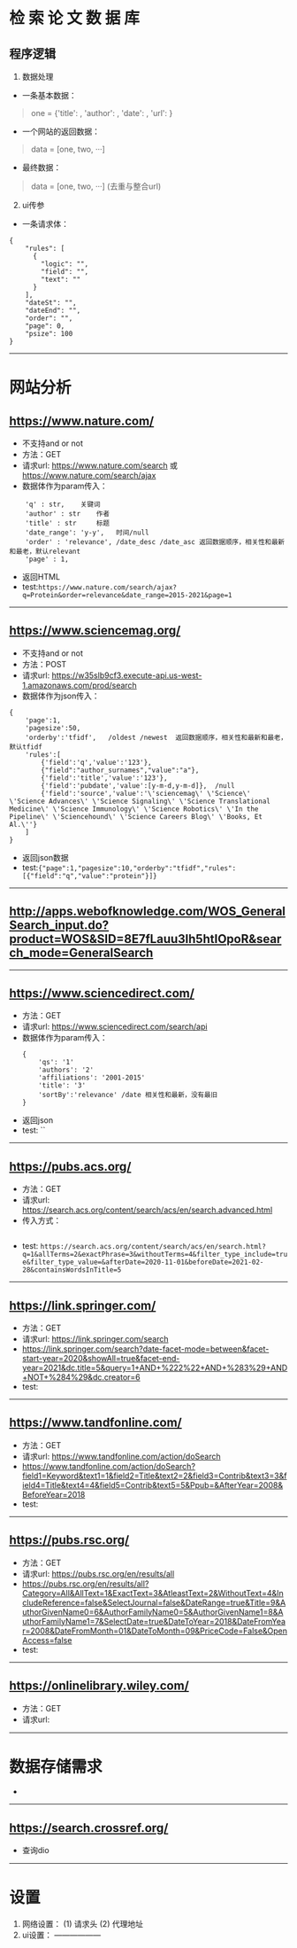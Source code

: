# 检 索 论 文 数 据 库 #

## 程序逻辑
1. 数据处理
- 一条基本数据：
> one = {'title': , 'author': , 'date': , 'url': }
- 一个网站的返回数据：
> data = [one, two, ···]
- 最终数据：
> data = [one, two, ···] (去重与整合url)
2. ui传参
- 一条请求体：
>
    {
        "rules": [
          {
            "logic": "",
            "field": "",
            "text": ""
          }
        ],
        "dateSt": "",
        "dateEnd": "",
        "order": "",
        "page": 0,
        "psize": 100
    }
---

# 网站分析 #
## https://www.nature.com/ ##
+ 不支持and or not
+ 方法：GET
+ 请求url: https://www.nature.com/search 或 https://www.nature.com/search/ajax
+ 数据体作为param传入：
```
    'q' : str,    关键词
    'author' : str    作者
    'title' : str     标题
    'date_range': 'y-y',   时间/null
    'order' : 'relevance', /date_desc /date_asc 返回数据顺序，相关性和最新和最老，默认relevant
    'page' : 1,
```
+ 返回HTML
+ test:`https://www.nature.com/search/ajax?q=Protein&order=relevance&date_range=2015-2021&page=1`
---

## https://www.sciencemag.org/ ##
+ 不支持and or not
+ 方法：POST
+ 请求url: https://w35slb9cf3.execute-api.us-west-1.amazonaws.com/prod/search
+ 数据体作为json传入：
```
{
    'page':1,
    'pagesize':50,
    'orderby':'tfidf',   /oldest /newest  返回数据顺序，相关性和最新和最老，默认tfidf
    'rules':[
        {'field':'q','value':'123'},
        {"field":"author_surnames","value":"a"},
        {'field':'title','value':'123'},
        {'field':'pubdate','value':[y-m-d,y-m-d]},  /null
        {'field':'source','value':'\'sciencemag\' \'Science\' \'Science Advances\' \'Science Signaling\' \'Science Translational Medicine\' \'Science Immunology\' \'Science Robotics\' \'In the Pipeline\' \'Sciencehound\' \'Science Careers Blog\' \'Books, Et Al.\''}
    ]
}
```
+ 返回json数据
+ test:`{"page":1,"pagesize":10,"orderby":"tfidf","rules":[{"field":"q","value":"protein"}]}`
---

## http://apps.webofknowledge.com/WOS_GeneralSearch_input.do?product=WOS&SID=8E7fLauu3lh5htIOpoR&search_mode=GeneralSearch ##

---

## https://www.sciencedirect.com/ ##
+ 方法：GET
+ 请求url: https://www.sciencedirect.com/search/api
+ 数据体作为param传入：
    ```
  {
        'qs': '1'
        'authors': '2'
        'affiliations': '2001-2015'
        'title': '3'
        'sortBy':'relevance' /date 相关性和最新，没有最旧
    }
  ```
+ 返回json
+ test: ``
---

## https://pubs.acs.org/ ##
+ 方法：GET
+ 请求url: https://search.acs.org/content/search/acs/en/search.advanced.html
+ 传入方式：
```buildoutcfg

```
+ test: `https://search.acs.org/content/search/acs/en/search.html?q=1&allTerms=2&exactPhrase=3&withoutTerms=4&filter_type_include=true&filter_type_value=&afterDate=2020-11-01&beforeDate=2021-02-28&containsWordsInTitle=5`

---

## https://link.springer.com/ ##
+ 方法：GET
+ 请求url: https://link.springer.com/search
+ https://link.springer.com/search?date-facet-mode=between&facet-start-year=2020&showAll=true&facet-end-year=2021&dc.title=5&query=1+AND+%222%22+AND+%283%29+AND+NOT+%284%29&dc.creator=6
+ test: 
---

## https://www.tandfonline.com/ ##
+ 方法：GET
+ 请求url: https://www.tandfonline.com/action/doSearch
+ https://www.tandfonline.com/action/doSearch?field1=Keyword&text1=1&field2=Title&text2=2&field3=Contrib&text3=3&field4=Title&text4=4&field5=Contrib&text5=5&Ppub=&AfterYear=2008&BeforeYear=2018
+ test: 
---

## https://pubs.rsc.org/ ##
+ 方法：GET
+ 请求url: https://pubs.rsc.org/en/results/all
+ https://pubs.rsc.org/en/results/all?Category=All&AllText=1&ExactText=3&AtleastText=2&WithoutText=4&IncludeReference=false&SelectJournal=false&DateRange=true&Title=9&AuthorGivenName0=6&AuthorFamilyName0=5&AuthorGivenName1=8&AuthorFamilyName1=7&SelectDate=true&DateToYear=2018&DateFromYear=2008&DateFromMonth=01&DateToMonth=09&PriceCode=False&OpenAccess=false
+ test: 
---

## https://onlinelibrary.wiley.com/ ##
+ 方法：GET
+ 请求url: 
---

# 数据存储需求 #
+ 
---

## https://search.crossref.org/ ##
+ 查询dio
---

# 设置 #
1. 网络设置：
    (1) 请求头
    (2) 代理地址
2. ui设置：
 ——————   








